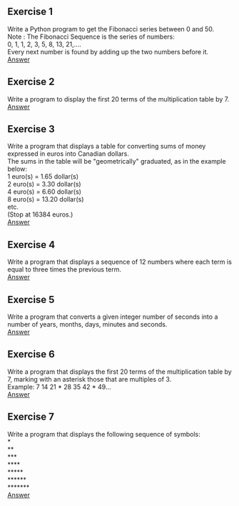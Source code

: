 ## Exercise 1  
Write a Python program to get the Fibonacci series between 0 and 50.  
Note : The Fibonacci Sequence is the series of numbers:  
0, 1, 1, 2, 3, 5, 8, 13, 21,....  
Every next number is found by adding up the two numbers before it.  
[Answer](https://github.com/mberriah/python-exercises/blob/main/02-conditional-instructions/ex02-01.py)  

## Exercise 2  
Write a program to display the first 20 terms of the multiplication table by 7.  
[Answer](https://github.com/mberriah/python-exercises/blob/main/02-conditional-instructions/ex02-02.py)  

## Exercise 3  
Write a program that displays a table for converting sums of money expressed in euros into Canadian dollars.   
The sums in the table will be "geometrically" graduated, as in the example below:  
1 euro(s) = 1.65 dollar(s)  
2 euro(s) = 3.30 dollar(s)  
4 euro(s) = 6.60 dollar(s)  
8 euro(s) = 13.20 dollar(s)  
etc.  
(Stop at 16384 euros.)  
[Answer](https://github.com/mberriah/python-exercises/blob/main/02-conditional-instructions/ex02-03.py)  

## Exercise 4  
Write a program that displays a sequence of 12 numbers where each term is equal to three times the previous term.  
[Answer](https://github.com/mberriah/python-exercises/blob/main/02-conditional-instructions/ex02-04.py)  

## Exercise 5  
Write a program that converts a given integer number of seconds into a number of years, months, days, minutes and seconds.  
[Answer](https://github.com/mberriah/python-exercises/blob/main/02-conditional-instructions/ex02-05.py)  

## Exercise 6
Write a program that displays the first 20 terms of the multiplication table by 7, marking with an asterisk those that are multiples of 3.  
Example: 7 14 21 * 28 35 42 * 49...  
[Answer](https://github.com/mberriah/python-exercises/blob/main/02-conditional-instructions/ex02-06.py)  

## Exercise 7
Write a program that displays the following sequence of symbols:  
\*  
\**  
\***  
\****  
\*****  
\******  
\*******  
[Answer](https://github.com/mberriah/python-exercises/blob/main/02-conditional-instructions/ex02-07.py)  


